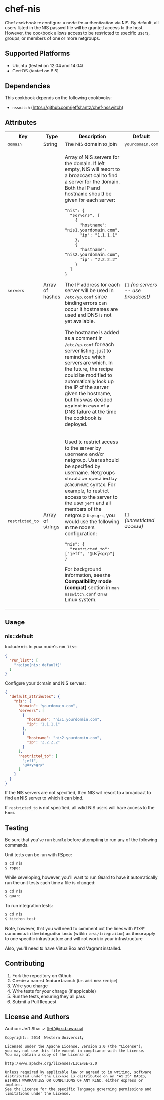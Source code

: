 # chef-nis

Chef cookbook to configure a node for authentication via NIS.  By default, all
users listed in the NIS passwd file will be granted access to the host. However,
the cookbook allows access to be restricted to specific users, groups, or
members of one or more netgroups.

## Supported Platforms

* Ubuntu (tested on 12.04 and 14.04)
* CentOS (tested on 6.5)

## Dependencies

This cookbook depends on the following cookbooks:

* `nsswitch` (https://github.com/jeffshantz/chef-nsswitch)

## Attributes

<table>
  <tr>
    <th>Key</th>
    <th>Type</th>
    <th>Description</th>
    <th>Default</th>
  </tr>
  <tr>
    <td><tt>domain</tt></td>
    <td>String</td>
    <td>The NIS domain to join</td>
    <td><tt>yourdomain.com</tt></td>
  </tr>
  <tr>
    <td><tt>servers</tt></td>
    <td>Array of hashes</td>
    <td>
      <p>
        Array of NIS servers for the domain.  If left empty, NIS will resort
        to a broadcast call to find a server for the domain.  Both the IP and
        hostname should be given for each server:
      </p>
      <pre><code>"nis": {
  "servers": [
    { 
      "hostname": "nis1.yourdomain.com",
      "ip": "1.1.1.1"
    },
    {
      "hostname": "nis2.yourdomain.com",
      "ip": "2.2.2.2"
    }
  ]
}</code></pre>
      <p>
        The IP address for each server will be used in <tt>/etc/yp.conf</tt> 
        since binding errors can occur if hostnames are used and DNS is not
        yet available.
     </p>
     <p>
       The hostname is added as a comment in <tt>/etc/yp.conf</tt> for each
       server listing, just to remind you which servers are which.  In the
       future, the recipe could be modified to automatically look up the 
       IP of the server given the hostname, but this was decided against
       in case of a DNS failure at the time the cookbook is deployed.
     </p>
    </td>
    <td><tt>[]</tt> <em>(no servers -- use broadcast)</em></td>
  </tr>
  <tr>
    <td><tt>restricted_to</tt></td>
    <td>Array of strings</td>
    <td>
      <p>
        Used to restrict access to the server by username and/or netgroup.  
        Users should be specified by username.  Netgroups should be 
        specified by <tt>@GROUPNAME</tt> syntax.  For example, to restrict 
        access to the server to the user <tt>jeff</tt> and all members of the
        netgroup <tt>Usysgrp</tt>, you would use the following in the node's
        configuration:
      </p>
      <pre><code>"nis": {
  "restricted_to": ["jeff", "@Usysgrp"]
}</code></pre>
      <p>
        For background information, see the <strong>Compatibility 
        mode (compat)</strong> section in <tt>man nsswitch.conf</tt> on a Linux
        system.
      </p>
    </td>
    <td><tt>[]</tt> <em>(unrestricted access)</em></td>
  </tr>
</table>

## Usage

### nis::default

Include `nis` in your node's `run_list`:

```json
{
  "run_list": [
    "recipe[nis::default]"
  ]
}
```

Configure your domain and NIS servers:

```json
{
  "default_attributes": {
    "nis": {
      "domain": "yourdomain.com",
      "servers": [
        { 
          "hostname": "nis1.yourdomain.com",
          "ip": "1.1.1.1"
        },
        {
          "hostname": "nis2.yourdomain.com",
          "ip": "2.2.2.2"
        }
      ],
      "restricted_to": [
        "jeff",
        "@Usysgrp"
      ]
    }
  }
}
```

If the NIS servers are not specified, then NIS will resort to a broadcast to
find an NIS server to which it can bind.

If `restricted_to` is not specified, all valid NIS users will have access to the
host.

## Testing

Be sure that you've run `bundle` before attempting to run any of the
following commands.

Unit tests can be run with RSpec:

```bash
$ cd nis
$ rspec
```

While developing, however, you'll want to run Guard to have it
automatically run the unit tests each time a file is changed:

```bash
$ cd nis
$ guard
```

To run integration tests:

```bash
$ cd nis
$ kitchen test
```

Note, however, that you will need to comment out the lines with `FIXME` comments
in the integration tests (within `test/integration`) as these apply to one
specific infrastructure and will not work in your infrastructure.

Also, you'll need to have VirtualBox and Vagrant installed.

## Contributing

1. Fork the repository on Github
2. Create a named feature branch (i.e. `add-new-recipe`)
3. Write you change
4. Write tests for your change (if applicable)
5. Run the tests, ensuring they all pass
6. Submit a Pull Request

## License and Authors

Author:: Jeff Shantz (<jeff@csd.uwo.ca>)

```text
Copyright:: 2014, Western University

Licensed under the Apache License, Version 2.0 (the "License");
you may not use this file except in compliance with the License.
You may obtain a copy of the License at

http://www.apache.org/licenses/LICENSE-2.0

Unless required by applicable law or agreed to in writing, software
distributed under the License is distributed on an "AS IS" BASIS,
WITHOUT WARRANTIES OR CONDITIONS OF ANY KIND, either express or implied.
See the License for the specific language governing permissions and
limitations under the License.
```
